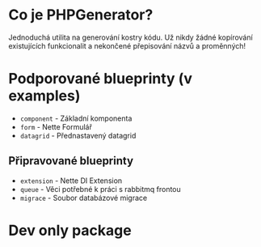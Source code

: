 # Co je PHPGenerator?
Jednoduchá utilita na generování kostry kódu. Už nikdy žádné kopírování existujících funkcionalit a nekončené přepisování názvů a proměnných!

# Podporované blueprinty (v examples)
- ``component`` - Základní komponenta
- ``form`` - Nette Formulář
- ``datagrid`` - Přednastavený datagrid
## Připravované blueprinty
- ``extension`` - Nette DI Extension
- ``queue`` - Věci potřebné k práci s rabbitmq frontou
- ``migrace`` - Soubor databázové migrace

# Dev only package
